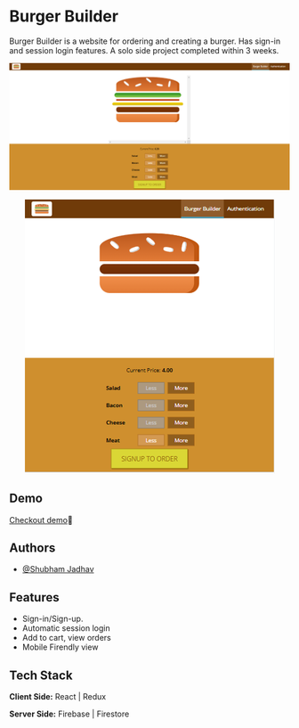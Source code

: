 
# Burger Builder

Burger Builder is a website for ordering and creating a
burger. Has sign-in and session login features. A solo side project completed within 3 weeks.

![Burger-img](https://github.com/shubham168/react_burger_SPA/blob/main/burger-builder-lg.PNG)

<p align="center">
 
  <img alt="Burger-img" src="https://github.com/shubham168/react_burger_SPA/blob/main/burger-builder.PNG">

</p>


## Demo

[Checkout demo](https://react-my-burger-34e26.web.app/)🤩


## Authors

- [@Shubham Jadhav](https://www.github.com/shubham168)


## Features

- Sign-in/Sign-up.
- Automatic session login
- Add to cart, view orders
- Mobile Firendly view




## Tech Stack

**Client Side:** React | Redux 

**Server Side:** Firebase | Firestore




